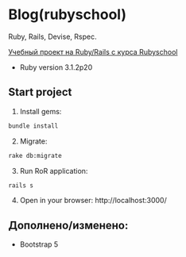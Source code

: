 # Blog(rubyschool)

Ruby, Rails, Devise, Rspec.

[Учебный проект на Ruby/Rails c курса Rubyschool](https://rubyschool.us/)


* Ruby version 3.1.2p20


## Start project

1. Install gems:

```bash
bundle install
```

2. Migrate:

```bash
rake db:migrate
```

3. Run RoR application:

```bash
rails s
```

4. Open in your browser: http://localhost:3000/

Дополнено/изменено:
-
* Bootstrap 5
